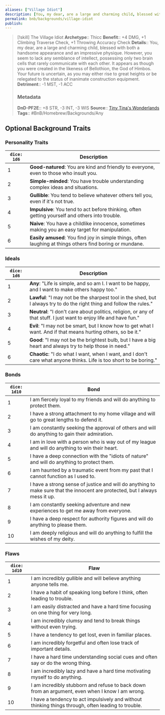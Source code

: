 ```yaml
---
aliases: ["Village Idiot"]
description: [You, my dear, are a large and charming child, blessed with both a handsome appearance and an impressive physique. However, you seem to lack any semblance of intellect...]
permalink: bnb/backgrounds/village-idiot
publish: 
---
```


> [!skill] The Village Idiot
> **Archetype**:: Thicc
> **Benefit**:: +4 DMG, +1 Climbing Traverse Check, +1 Throwing Accuracy Check
> **Details**:: You, my dear, are a large and charming child, blessed with both a handsome appearance and an impressive physique. However, you seem to lack any semblance of intellect, possessing only two brain cells that rarely communicate with each other. It appears as though you were created in the likeness of Bellothion, the God of Himbos. Your future is uncertain, as you may either rise to great heights or be relegated to the status of inanimate construction equipment.
> **Detriment**:: -1 MST, -1 ACC
> ### Metadata
> **DnD-PF2E**:: +8 STR, -3 INT, -3 WIS
> **Source**:: [Tiny Tina's Wonderlands](https://playwonderlands.2k.com)
> **Tags**:: #BnB/Homebrew/Backgrounds/Any

## Optional Background Traits

### Personality Traits

| `dice: 1d6` | Description                                                                                               |
|-------------|-----------------------------------------------------------------------------------------------------------|
| 1           | **Good-natured**: You are kind and friendly to everyone, even to those who insult you.                    |
| 2           | **Simple-minded**: You have trouble understanding complex ideas and situations.                           |
| 3           | **Gullible**: You tend to believe whatever others tell you, even if it's not true.                        |
| 4           | **Impulsive**: You tend to act before thinking, often getting yourself and others into trouble.           |
| 5           | **Naive**: You have a childlike innocence, sometimes making you an easy target for manipulation.          |
| 6           | **Easily amused**: You find joy in simple things, often laughing at things others find boring or mundane. |

### Ideals

| `dice: 1d6` | Description                                                                                                            |
|-------------|------------------------------------------------------------------------------------------------------------------------|
| 1           | **Any**: "Life is simple, and so am I. I want to be happy, and I want to make others happy too."                       |
| 2           | **Lawful**: "I may not be the sharpest tool in the shed, but I always try to do the right thing and follow the rules." |
| 3           | **Neutral**: "I don't care about politics, religion, or any of that stuff. I just want to enjoy life and have fun."    |
| 4           | **Evil**: "I may not be smart, but I know how to get what I want. And if that means hurting others, so be it."         |
| 5           | **Good**: "I may not be the brightest bulb, but I have a big heart and always try to help those in need."              |
| 6           | **Chaotic**: "I do what I want, when I want, and I don't care what anyone thinks. Life is too short to be boring."     |

### Bonds

| `dice: 1d10` | **Bond**                                                                                                                     |
|--------------|------------------------------------------------------------------------------------------------------------------------------|
| 1            | I am fiercely loyal to my friends and will do anything to protect them.                                                      |
| 2            | I have a strong attachment to my home village and will go to great lengths to defend it.                                     |
| 3            | I am constantly seeking the approval of others and will do anything to gain their admiration.                                |
| 4            | I am in love with a person who is way out of my league and will do anything to win their heart.                              |
| 5            | I have a deep connection with the "idiots of nature" and will do anything to protect them.                                   |
| 6            | I am haunted by a traumatic event from my past that I cannot function as I used to.                                          |
| 7            | I have a strong sense of justice and will do anything to make sure that the innocent are protected, but I always mess it up. |
| 8            | I am constantly seeking adventure and new experiences to get me away from everyone.                                          |
| 9            | I have a deep respect for authority figures and will do anything to please them.                                             |
| 10           | I am deeply religious and will do anything to fulfill the wishes of my deity.                                                |

### Flaws

| `dice: 1d10` | **Flaw**                                                                                            |
|--------------|-----------------------------------------------------------------------------------------------------|
| 1            | I am incredibly gullible and will believe anything anyone tells me.                                 |
| 2            | I have a habit of speaking long before I think, often leading to trouble.                           |
| 3            | I am easily distracted and have a hard time focusing on one thing for very long.                    |
| 4            | I am incredibly clumsy and tend to break things without even trying.                                |
| 5            | I have a tendency to get lost, even in familiar places.                                             |
| 6            | I am incredibly forgetful and often lose track of important details.                                |
| 7            | I have a hard time understanding social cues and often say or do the wrong thing.                   |
| 8            | I am incredibly lazy and have a hard time motivating myself to do anything.                         |
| 9            | I am incredibly stubborn and refuse to back down from an argument, even when I know I am wrong.     |
| 10           | I have a tendency to act impulsively and without thinking things through, often leading to trouble. |
